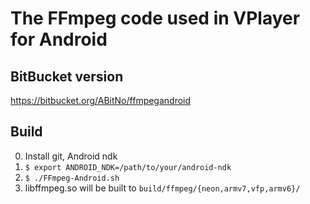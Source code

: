 The FFmpeg code used in VPlayer for Android
===========================================

BitBucket version
-----------------

https://bitbucket.org/ABitNo/ffmpegandroid


Build
-----

0. Install git, Android ndk
1. `$ export ANDROID_NDK=/path/to/your/android-ndk`
2. `$ ./FFmpeg-Android.sh`
3. libffmpeg.so will be built to `build/ffmpeg/{neon,armv7,vfp,armv6}/`
